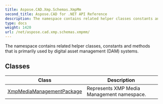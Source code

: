 ```yaml
---
title: Aspose.CAD.Xmp.Schemas.XmpMm
second_title: Aspose.CAD for .NET API Reference
description: The namespace contains related helper classes constants and methods that is primarily used by digital asset management DAM systems
type: docs
weight: 1420
url: /net/aspose.cad.xmp.schemas.xmpmm/
---
```

The namespace contains related helper classes, constants and methods that is primarily used by digital asset management (DAM) systems.

## Classes

| Class | Description |
| --- | --- |
| [XmpMediaManagementPackage](./xmpmediamanagementpackage/) | Represents XMP Media Management namespace. |


